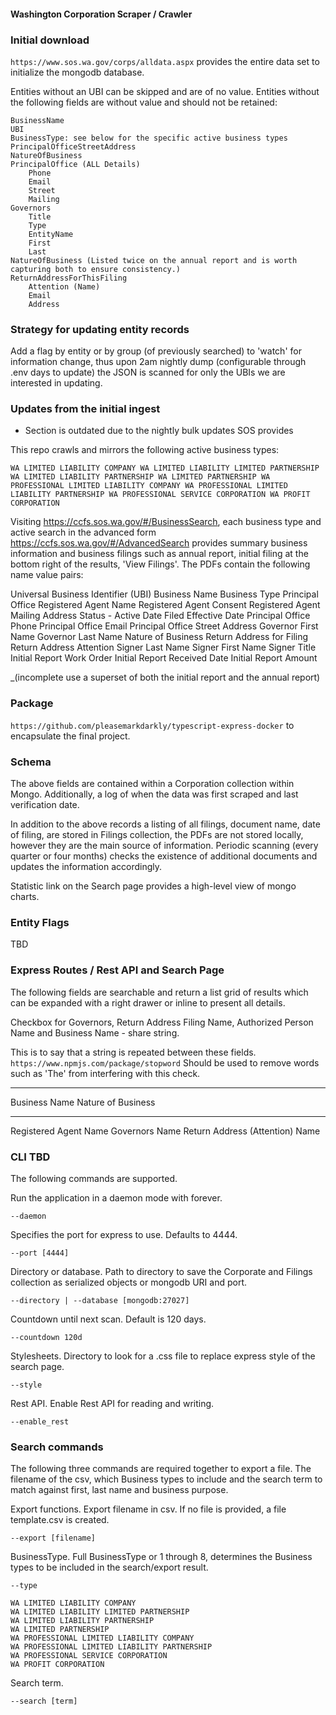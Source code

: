 #### Washington Corporation Scraper / Crawler

### Initial download

`https://www.sos.wa.gov/corps/alldata.aspx` provides the entire data set to initialize the mongodb database. 

Entities without an UBI can be skipped and are of no value. Entities without the following fields are without value and should not be retained:

```
BusinessName
UBI
BusinessType: see below for the specific active business types
PrincipalOfficeStreetAddress
NatureOfBusiness
PrincipalOffice (ALL Details)
    Phone
    Email
    Street
    Mailing
Governors
    Title
    Type
    EntityName
    First
    Last
NatureOfBusiness (Listed twice on the annual report and is worth capturing both to ensure consistency.)
ReturnAddressForThisFiling
    Attention (Name)
    Email
    Address
```

### Strategy for updating entity records

Add a flag by entity or by group (of previously searched) to 'watch' for information change, thus upon 2am nightly dump (configurable through .env days to update) the JSON is scanned for only the UBIs we are interested in updating. 


### Updates from the initial ingest

* Section is outdated due to the nightly bulk updates SOS provides

This repo crawls and mirrors the following active business types: 

`WA LIMITED LIABILITY COMPANY
WA LIMITED LIABILITY LIMITED PARTNERSHIP
WA LIMITED LIABILITY PARTNERSHIP
WA LIMITED PARTNERSHIP
WA PROFESSIONAL LIMITED LIABILITY COMPANY
WA PROFESSIONAL LIMITED LIABILITY PARTNERSHIP
WA PROFESSIONAL SERVICE CORPORATION
WA PROFIT CORPORATION`

Visiting https://ccfs.sos.wa.gov/#/BusinessSearch, each business type and active search in the advanced form https://ccfs.sos.wa.gov/#/AdvancedSearch provides summary business information and business filings such as annual report, initial filing at the bottom right of the results, 'View Filings'. The PDFs contain the following name value pairs:

Universal Business Identifier (UBI)
Business Name
Business Type
Principal Office
Registered Agent Name
Registered Agent Consent
Registered Agent Mailing Address
Status - Active
Date Filed
Effective Date
Principal Office Phone
Principal Office Email
Principal Office Street Address
Governor First Name
Governor Last Name
Nature of Business
Return Address for Filing
Return Address Attention
Signer Last Name
Signer First Name
Signer Title
Initial Report Work Order
Initial Report Received Date
Initial Report Amount

_(incomplete use a superset of both the initial report and the annual report)

### Package

`https://github.com/pleasemarkdarkly/typescript-express-docker` to encapsulate the final project. 

### Schema

The above fields are contained within a Corporation collection within Mongo. Additionally, a log of when the data was first scraped and last verification date.

In addition to the above records a listing of all filings, document name, date of filing, are stored in Filings collection, the PDFs are not stored locally, however they are the main source of information. Periodic scanning (every quarter or four months) checks the existence of additional documents and updates the information accordingly. 

Statistic link on the Search page provides a high-level view of mongo charts. 

### Entity Flags

TBD

### Express Routes / Rest API and Search Page

The following fields are searchable and return a list grid of results which can be expanded with a right drawer or inline to present all details. 

Checkbox for Governors, Return Address Filing Name, Authorized Person Name and Business Name - share string. 

This is to say that a string is repeated between these fields. `https://www.npmjs.com/package/stopword` Should be used to remove words such as 'The' from interfering with this check.

---

Business Name
Nature of Business

---

Registered Agent Name
Governors Name
Return Address (Attention) Name 

### CLI TBD

The following commands are supported. 

Run the application in a daemon mode with forever. 
```
--daemon 
```

Specifies the port for express to use. Defaults to 4444.
```
--port [4444]
```

Directory or database.  Path to directory to save the Corporate and Filings collection as serialized objects or mongodb URI and port.
```
--directory | --database [mongodb:27027]
```

Countdown until next scan. Default is 120 days.
```
--countdown 120d 
```

Stylesheets. Directory to look for a .css file to replace express style of the search page.
```
--style
```

Rest API. Enable Rest API for reading and writing. 
```
--enable_rest
```

### Search commands

The following three commands are required together to export a file. The filename of the csv, which Business types to include and the search term to match against first, last name and business purpose.

Export functions. Export filename in csv. If no file is provided, a file template.csv is created. 
```
--export [filename]
```

BusinessType. Full BusinessType or 1 through 8, determines the Business types to be included in the search/export result. 
```
--type 

WA LIMITED LIABILITY COMPANY
WA LIMITED LIABILITY LIMITED PARTNERSHIP
WA LIMITED LIABILITY PARTNERSHIP
WA LIMITED PARTNERSHIP
WA PROFESSIONAL LIMITED LIABILITY COMPANY
WA PROFESSIONAL LIMITED LIABILITY PARTNERSHIP
WA PROFESSIONAL SERVICE CORPORATION
WA PROFIT CORPORATION
```

Search term. 
```
--search [term]
```